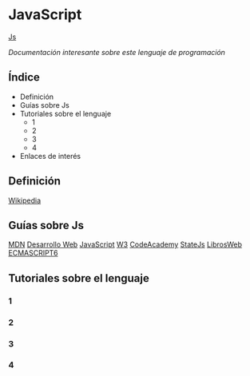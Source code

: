 # JavaScript

[Js](http://opensourceforu.com/wp-content/uploads/2016/10/JavaScript.jpg)

*Documentación interesante sobre este lenguaje de programación*

## Índice

* Definición
* Guías sobre Js
* Tutoriales sobre el lenguaje
  * 1
  * 2
  * 3
  * 4
* Enlaces de interés

## Definición

[Wikipedia](https://es.wikipedia.org/wiki/JavaScript)

## Guías sobre Js

[MDN](https://developer.mozilla.org/es/docs/Web/JavaScript)
[Desarrollo Web](https://desarrolloweb.com/manuales/manual-javascript.html)
[JavaScript](https://www.javascript.com/)
[W3](https://www.w3schools.com/js/)
[CodeAcademy](https://www.codecademy.com/es/tracks/javascript-traduccion-al-espanol-america-latina-clone)
[StateJs](http://stateofjs.com/)
[LibrosWeb](http://librosweb.es/libro/javascript/)
[ECMASCRIPT6](https://sergiodxa.github.io/es6/)


## Tutoriales sobre el lenguaje
### 1
### 2
### 3
### 4
